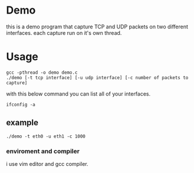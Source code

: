 # Demo
this is a demo program that capture TCP and UDP packets on two different interfaces. each capture run on it's own thread.
# Usage
```
gcc -pthread -o demo demo.c
./demo [-t tcp interface] [-u udp interface] [-c number of packets to capture]
```
with this below command you can list all of your interfaces.

```ifconfig -a```

## example
```./demo -t eth0 -u eth1 -c 1000```
### enviroment and compiler
i use vim editor and gcc compiler.
